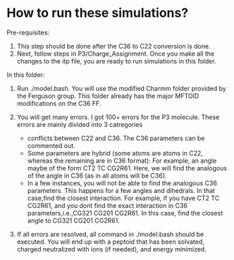 # How to run these simulations?

Pre-requisites:
1. This step should be done after the C36 to C22 conversion is done.
2. Next, follow steps in P3/Charge_Assignment. Once you make all the changes to the itp file, you are ready to run simulations in this folder.


In this folder:

1. Run ./model.bash. You will use the modified Charmm folder provided by the Ferguson group. This folder already has the major MFTOID modifications 
   on the C36 FF.
2. You will get many errors. I got 100+ errors for the P3 molecule. These errors are mainly divided into 3 catregories
      - conflicts between C22 and C36. The C36 parameters can be commented out. 
      - Some parameters are hybrid (some atoms are atoms in C22, whereas the remaining are in C36 format): For example, an angle maybe of the form CT2 TC CG2R61.   Here, we will find the analogous of the angle in C36 (as in all atoms will be C36).
      - In a few instances, you will not be able to find the analogous C36 parameters. This happens for a few angles and dihedrals. In that case,find the closest 
        interaction. For example, if you have CT2 TC CG2R61, and you dont find the exact interaction in C36 parameters,i.e.,CG321 CG201 CG2R61. In this case, find the closest angle to CG321 CG201 CG2R61.
        
3. If all errors are resolved, all command in ./model.bash should be executed. You will end up with a peptoid that has been solvated, charged neutralized with ions
(if needed), and energy minimized.

